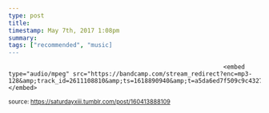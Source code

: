 ```yaml
---
type: post
title: 
timestamp: May 7th, 2017 1:08pm
summary: 
tags: ["recommended", "music]
---
```


                
                
                
                
                
                
                
                                                                <embed type="audio/mpeg" src="https://bandcamp.com/stream_redirect?enc=mp3-128&amp;track_id=2611108810&amp;ts=1618890940&amp;t=a5da6ed7f509c9c43273386ee88c24191f7e87fe"></embed>
                    
                                    
                                
<small>source: https://saturdayxiii.tumblr.com/post/160413888109</small>